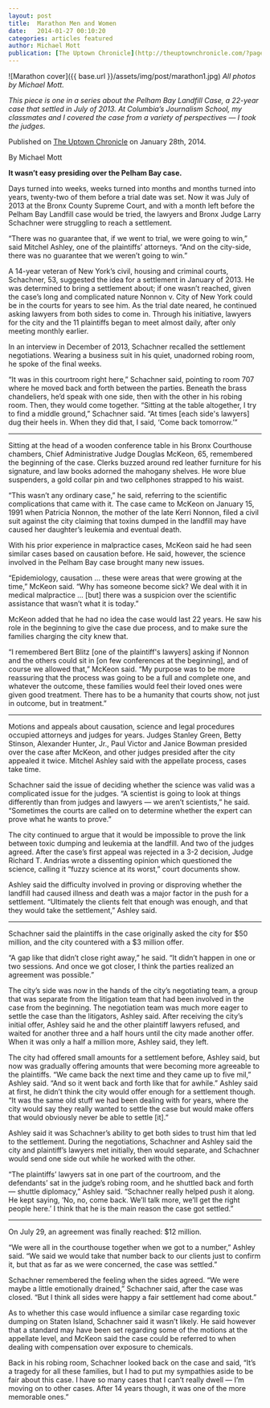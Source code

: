 ```yaml
---
layout: post
title:  Marathon Men and Women
date:   2014-01-27 00:10:20
categories: articles featured
author: Michael Mott
publication: [The Uptown Chronicle](http://theuptownchronicle.com/?page_id=5763)
---
```


![Marathon cover]({{ base.url }}/assets/img/post/marathon1.jpg)
_All photos by Michael Mott._

_This piece is one in a series about the Pelham Bay Landfill Case, a 22-year case that settled in July of 2013. At Columbia’s Journalism School, my classmates and I covered the case from a variety of perspectives — I took the judges._

Published on [The Uptown Chronicle](http://theuptownchronicle.com/?page_id=5763) on January 28th, 2014.

By Michael Mott

__It wasn’t easy presiding over the Pelham Bay case.__

Days turned into weeks, weeks turned into months and months turned into years, twenty-two of them before a trial date was set. Now it was July of 2013 at the Bronx County Supreme Court, and with a month left before the Pelham Bay Landfill case would be tried, the lawyers and Bronx Judge Larry Schachner were struggling to reach a settlement.

“There was no guarantee that, if we went to trial, we were going to win,” said Mitchel Ashley, one of the plaintiffs’ attorneys. “And on the city-side, there was no guarantee that we weren’t going to win.”

A 14-year veteran of New York’s civil, housing and criminal courts, Schachner, 53, suggested the idea for a settlement in January of 2013. He was determined to bring a settlement about; if one wasn’t reached, given the case’s long and complicated nature Nonnon v. City of New York could be in the courts for years to see him. As the trial date neared, he continued asking lawyers from both sides to come in. Through his initiative, lawyers for the city and the 11 plaintiffs began to meet almost daily, after only meeting monthly earlier.

In an interview in December of 2013, Schachner recalled the settlement negotiations. Wearing a business suit in his quiet, unadorned robing room, he spoke of the final weeks.

“It was in this courtroom right here,” Schachner said, pointing to room 707 where he moved back and forth between the parties. Beneath the brass chandeliers, he’d speak with one side, then with the other in his robing room. Then, they would come together. “Sitting at the table altogether, I try to find a middle ground,” Schachner said. “At times [each side's lawyers] dug their heels in. When they did that, I said, ‘Come back tomorrow.’”

* * *

Sitting at the head of a wooden conference table in his Bronx Courthouse chambers, Chief Administrative Judge Douglas McKeon, 65, remembered the beginning of the case. Clerks buzzed around red leather furniture for his signature, and law books adorned the mahogany shelves. He wore blue suspenders, a gold collar pin and two cellphones strapped to his waist.

“This wasn’t any ordinary case,” he said, referring to the scientific complications that came with it. The case came to McKeon on January 15, 1991 when Patricia Nonnon, the mother of the late Kerri Nonnon, filed a civil suit against the city claiming that toxins dumped in the landfill may have caused her daughter’s leukemia and eventual death.

With his prior experience in malpractice cases, McKeon said he had seen similar cases based on causation before. He said, however, the science involved in the Pelham Bay case brought many new issues.

“Epidemiology, causation … these were areas that were growing at the time,” McKeon said. “Why has someone become sick? We deal with it in medical malpractice … [but] there was a suspicion over the scientific assistance that wasn’t what it is today.”

McKeon added that he had no idea the case would last 22 years. He saw his role in the beginning to give the case due process, and to make sure the families charging the city knew that.

“I remembered Bert Blitz [one of the plaintiff's lawyers] asking if Nonnon and the others could sit in [on few conferences at the beginning], and of course we allowed that,” McKeon said. “My purpose was to be more reassuring that the process was going to be a full and complete one, and whatever the outcome, these families would feel their loved ones were given good treatment. There has to be a humanity that courts show, not just in outcome, but in treatment.”

* * *

Motions and appeals about causation, science and legal procedures occupied attorneys and judges for years. Judges Stanley Green, Betty Stinson, Alexander Hunter, Jr., Paul Victor and Janice Bowman presided over the case after McKeon, and other judges presided after the city appealed it twice. Mitchel Ashley said with the appellate process, cases take time.

Schachner said the issue of deciding whether the science was valid was a complicated issue for the judges. “A scientist is going to look at things differently than from judges and lawyers — we aren’t scientists,” he said. “Sometimes the courts are called on to determine whether the expert can prove what he wants to prove.”

The city continued to argue that it would be impossible to prove the link between toxic dumping and leukemia at the landfill. And two of the judges agreed. After the case’s first appeal was rejected in a 3-2 decision, Judge Richard T. Andrias wrote a dissenting opinion which questioned the science, calling it “fuzzy science at its worst,” court documents show.

Ashley said the difficulty involved in proving or disproving whether the landfill had caused illness and death was a major factor in the push for a settlement. “Ultimately the clients felt that enough was enough, and that they would take the settlement,” Ashley said.

* * *

Schachner said the plaintiffs in the case originally asked the city for $50 million, and the city countered with a $3 million offer.

“A gap like that didn’t close right away,” he said. “It didn’t happen in one or two sessions. And once we got closer, I think the parties realized an agreement was possible.”

The city’s side was now in the hands of the city’s negotiating team, a group that was separate from the litigation team that had been involved in the case from the beginning. The negotiation team was much more eager to settle the case than the litigators, Ashley said. After receiving the city’s initial offer, Ashley said he and the other plaintiff lawyers refused, and waited for another three and a half hours until the city made another offer. When it was only a half a million more, Ashley said, they left.

The city had offered small amounts for a settlement before, Ashley said, but now was gradually offering amounts that were becoming more agreeable to the plaintiffs. “We came back the next time and they came up to five mil,” Ashley said. “And so it went back and forth like that for awhile.”
Ashley said at first, he didn’t think the city would offer enough for a settlement though. “It was the same old stuff we had been dealing with for years, where the city would say they really wanted to settle the case but would make offers that would obviously never be able to settle [it].”

Ashley said it was Schachner’s ability to get both sides to trust him that led to the settlement. During the negotiations, Schachner and Ashley said the city and plaintiff’s lawyers met initially, then would separate, and Schachner would send one side out while he worked with the other.

“The plaintiffs’ lawyers sat in one part of the courtroom, and the defendants’ sat in the judge’s robing room, and he shuttled back and forth — shuttle diplomacy,” Ashley said. “Schachner really helped push it along. He kept saying, ‘No, no, come back. We’ll talk more, we’ll get the right people here.’ I think that he is the main reason the case got settled.”

* * *

On July 29, an agreement was finally reached: $12 million.

“We were all in the courthouse together when we got to a number,” Ashley said. “We said we would take that number back to our clients just to confirm it, but that as far as we were concerned, the case was settled.”

Schachner remembered the feeling when the sides agreed. “We were maybe a little emotionally drained,” Schachner said, after the case was closed. “But I think all sides were happy a fair settlement had come about.”

As to whether this case would influence a similar case regarding toxic dumping on Staten Island, Schachner said it wasn’t likely. He said however that a standard may have been set regarding some of the motions at the appellate level, and McKeon said the case could be referred to when dealing with compensation over exposure to chemicals.

Back in his robing room, Schachner looked back on the case and said, “It’s a tragedy for all these families, but I had to put my sympathies aside to be fair about this case. I have so many cases that I can’t really dwell — I’m moving on to other cases. After 14 years though, it was one of the more memorable ones.”